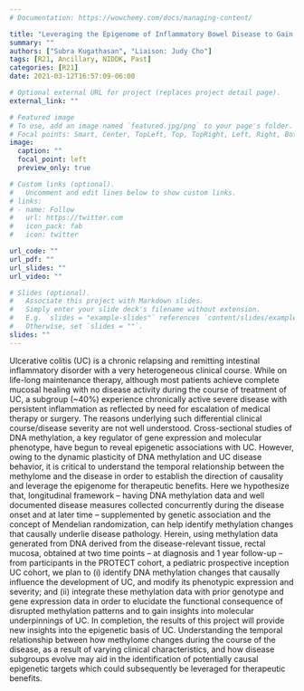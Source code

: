 ```yaml
---
# Documentation: https://wowchemy.com/docs/managing-content/

title: "Leveraging the Epigenome of Inflammatory Bowel Disease to Gain Mechanistic Insights Into Disease Pathophysiology"
summary: ""
authors: ["Subra Kugathasan", "Liaison: Judy Cho"]
tags: [R21, Ancillary, NIDDK, Past]
categories: [R21]
date: 2021-03-12T16:57:09-06:00

# Optional external URL for project (replaces project detail page).
external_link: ""

# Featured image
# To use, add an image named `featured.jpg/png` to your page's folder.
# Focal points: Smart, Center, TopLeft, Top, TopRight, Left, Right, BottomLeft, Bottom, BottomRight.
image:
  caption: ""
  focal_point: left
  preview_only: true

# Custom links (optional).
#   Uncomment and edit lines below to show custom links.
# links:
# - name: Follow
#   url: https://twitter.com
#   icon_pack: fab
#   icon: twitter

url_code: ""
url_pdf: ""
url_slides: ""
url_video: ""

# Slides (optional).
#   Associate this project with Markdown slides.
#   Simply enter your slide deck's filename without extension.
#   E.g. `slides = "example-slides"` references `content/slides/example-slides.md`.
#   Otherwise, set `slides = ""`.
slides: ""
---
```


Ulcerative colitis (UC) is a chronic relapsing and remitting intestinal inflammatory disorder with a very heterogeneous clinical course. While on life-long maintenance therapy, although most patients achieve complete mucosal healing with no disease activity during the course of treatment of UC, a subgroup (~40%) experience chronically active severe disease with persistent inflammation as reflected by need for escalation of medical therapy or surgery. The reasons underlying such differential clinical course/disease severity are not well understood. Cross-sectional studies of DNA methylation, a key regulator of gene expression and molecular phenotype, have begun to reveal epigenetic associations with UC. However, owing to the dynamic plasticity of DNA methylation and UC disease behavior, it is critical to understand the temporal relationship between the methylome and the disease in order to establish the direction of causality and leverage the epigenome for therapeutic benefits. Here we hypothesize that, longitudinal framework – having DNA methylation data and well documented disease measures collected concurrently during the disease onset and at later time – supplemented by genetic association and the concept of Mendelian randomization, can help identify methylation changes that causally underlie disease pathology. Herein, using methylation data generated from DNA derived from the disease-relevant tissue, rectal mucosa, obtained at two time points – at diagnosis and 1 year follow-up – from participants in the PROTECT cohort, a pediatric prospective inception UC cohort, we plan to (i) identify DNA methylation changes that causally influence the development of UC, and modify its phenotypic expression and severity; and (ii) integrate these methylation data with prior genotype and gene expression data in order to elucidate the functional consequence of disrupted methylation patterns and to gain insights into molecular underpinnings of UC. In completion, the results of this project will provide new insights into the epigenetic basis of UC. Understanding the temporal relationship between how methylome changes during the course of the disease, as a result of varying clinical characteristics, and how disease subgroups evolve may aid in the identification of potentially causal epigenetic targets which could subsequently be leveraged for therapeutic benefits.
